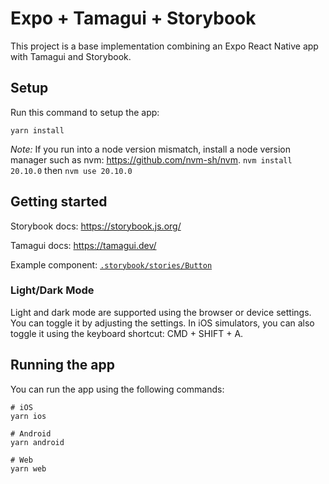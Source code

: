 # Expo + Tamagui + Storybook

This project is a base implementation combining an Expo React Native app with Tamagui and Storybook.

## Setup

Run this command to setup the app:

```
yarn install
```

_Note:_ If you run into a node version mismatch, install a node version manager such as nvm: https://github.com/nvm-sh/nvm. `nvm install 20.10.0` then `nvm use 20.10.0`

## Getting started

Storybook docs:
https://storybook.js.org/

Tamagui docs:
https://tamagui.dev/

Example component:
[`.storybook/stories/Button`](https://github.com/fig-wealth/storybook-tamagui/tree/main/.storybook/stories/Button)

### Light/Dark Mode

Light and dark mode are supported using the browser or device settings. You can toggle it by adjusting the settings. In iOS simulators, you can also toggle it using the keyboard shortcut: CMD + SHIFT + A.

## Running the app

You can run the app using the following commands:

```
# iOS
yarn ios

# Android
yarn android

# Web
yarn web
```
